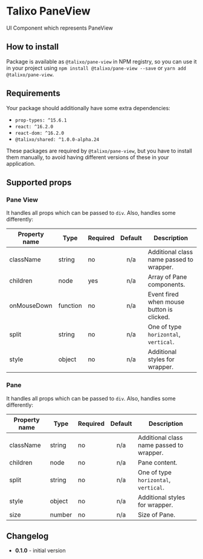 # Talixo PaneView

UI Component which represents PaneView

## How to install

Package is available as `@talixo/pane-view` in NPM registry, so you can use it in your project
using `npm install @talixo/pane-view --save` or `yarn add @talixo/pane-view`.

## Requirements

Your package should additionally have some extra dependencies:

- `prop-types: ^15.6.1`
- `react: ^16.2.0`
- `react-dom: ^16.2.0`
- `@talixo/shared: ^1.0.0-alpha.24`

These packages are required by `@talixo/pane-view`, but you have to install them manually,
to avoid having different versions of these in your application.

## Supported props

### Pane View

It handles all props which can be passed to `div`. Also, handles some differently:

Property name | Type      | Required | Default | Description                    
--------------|-----------|----------|:-------:|--------------------------------
className     | string    |    no    | n/a     | Additional class name passed to wrapper.
children      | node      |    yes   | n/a     | Array of Pane components.
onMouseDown   | function  |    no    | n/a     | Event fired when mouse button is clicked.
split         | string    |    no    | n/a     | One of type `horizontal`, `vertical`.
style         | object    |    no    | n/a     | Additional styles for wrapper.

### Pane

It handles all props which can be passed to `div`. Also, handles some differently:

Property name | Type    | Required | Default | Description                    
--------------|---------|----------|:-------:|--------------------------------
className     | string  |    no    | n/a     | Additional class name passed to wrapper.
children      | node    |    no    | n/a     | Pane content.
split         | string  |    no    | n/a     | One of type `horizontal`, `vertical`.
style         | object  |    no    | n/a     | Additional styles for wrapper.
size          | number  |    no    | n/a     | Size of Pane.

## Changelog

- **0.1.0** - initial version
